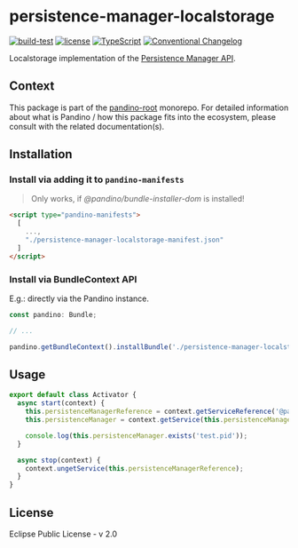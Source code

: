 # persistence-manager-localstorage

[![build-test](https://github.com/BlackBeltTechnology/pandino/actions/workflows/build-test.yml/badge.svg)](https://github.com/BlackBeltTechnology/pandino/actions/workflows/build-test.yml)
[![license](https://img.shields.io/badge/license-EPL%20v2.0-blue.svg)](https://github.com/BlackBeltTechnology/pandino)
[![TypeScript](https://img.shields.io/badge/%3C%2F%3E-TypeScript-%230074c1.svg)](http://www.typescriptlang.org/)
[![Conventional Changelog](https://img.shields.io/badge/%20%20%F0%9F%93%A6%F0%9F%9A%80-conventional--changelog-e10079.svg?style=flat)](https://github.com/conventional-changelog/conventional-changelog)

Localstorage implementation of the [Persistence Manager API](../persistence-manager-api).

## Context

This package is part of the [pandino-root](https://github.com/BlackBeltTechnology/pandino) monorepo. For detailed
information about what is Pandino / how this package fits into the ecosystem, please consult with the related
documentation(s).

## Installation

### Install via adding it to `pandino-manifests`

> Only works, if *@pandino/bundle-installer-dom* is installed!

```html
<script type="pandino-manifests">
  [
    ...,
    "./persistence-manager-localstorage-manifest.json"
  ]
</script>
```

### Install via BundleContext API

E.g.: directly via the Pandino instance.

```typescript
const pandino: Bundle;

// ...

pandino.getBundleContext().installBundle('./persistence-manager-localstorage-manifest.json');
```

## Usage

```javascript
export default class Activator {
  async start(context) {
    this.persistenceManagerReference = context.getServiceReference('@pandino/persistence-manager/PersistenceManager');
    this.persistenceManager = context.getService(this.persistenceManagerReference);

    console.log(this.persistenceManager.exists('test.pid'));
  }

  async stop(context) {
    context.ungetService(this.persistenceManagerReference);
  }
}
```

## License

Eclipse Public License - v 2.0
